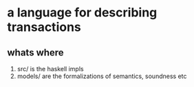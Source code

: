 # a language for describing transactions

## whats where

1. src/ is the haskell impls
2. models/ are the formalizations of semantics, soundness etc
